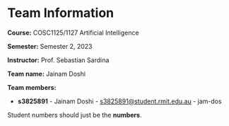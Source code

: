 # Team Information

**Course:** COSC1125/1127 Artificial Intelligence

**Semester:** Semester 2, 2023

**Instructor:** Prof. Sebastian Sardina

**Team name:** Jainam Doshi

**Team members:**

* **s3825891** - Jainam Doshi - s3825891@student.rmit.edu.au - jam-dos

Student numbers should just be the **numbers**.
